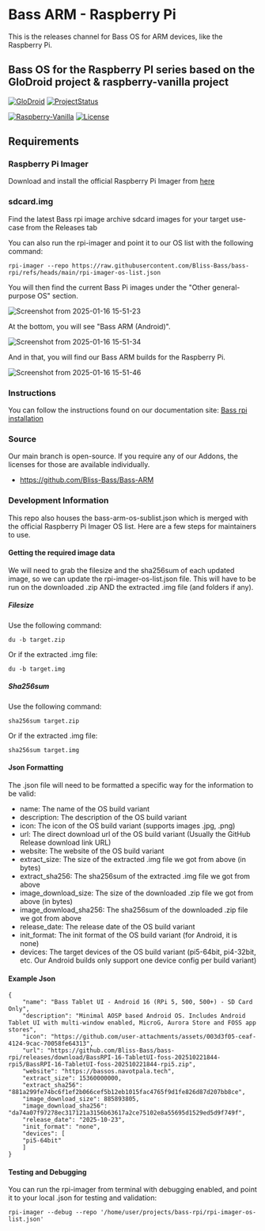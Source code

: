 # Bass ARM - Raspberry Pi 

This is the releases channel for Bass OS for ARM devices, like the Raspberry Pi. 

## Bass OS for the Raspberry PI series based on the GloDroid project & raspberry-vanilla project

[![GloDroid](https://img.shields.io/badge/GLODROID-PROJECT-blue)](https://github.com/GloDroid/glodroid_manifest)
[![ProjectStatus](https://img.shields.io/badge/PROJECT-STATUS-yellowgreen)](https://github.com/GloDroidCommunity/raspberry-pi/issues/1)

[![Raspberry-Vanilla](https://img.shields.io/badge/RASPBERRY-VANILLA-blue)](https://github.com/raspberry-vanilla)
[![License](https://img.shields.io/badge/License-Apache%202.0-blue.svg)](https://opensource.org/licenses/Apache-2.0)

## Requirements

### Raspberry Pi Imager
Download and install the official Raspberry Pi Imager from [here](https://www.raspberrypi.com/software/)

### sdcard.img
Find the latest Bass rpi image archive sdcard images for your target use-case from the Releases tab

You can also run the rpi-imager and point it to our OS list with the following command:

```
rpi-imager --repo https://raw.githubusercontent.com/Bliss-Bass/bass-rpi/refs/heads/main/rpi-imager-os-list.json
```

You will then find the current Bass Pi images under the "Other general-purpose OS" section.

![Screenshot from 2025-01-16 15-51-23](https://github.com/user-attachments/assets/4b7229b7-d355-41b7-a7eb-ac6bfb3ffb9d)

At the bottom, you will see "Bass ARM (Android)". 

![Screenshot from 2025-01-16 15-51-34](https://github.com/user-attachments/assets/1355bc6f-bb38-42ac-bf6b-7ccf9b2b65f4)

And in that, you will find our Bass ARM builds for the Raspberry Pi.

![Screenshot from 2025-01-16 15-51-46](https://github.com/user-attachments/assets/99256edc-47f4-4abc-97b8-34ed078a269e)


### Instructions

You can follow the instructions found on our documentation site: 
[Bass rpi installation](https://docs.blisscolabs.dev/installation/raspberry-pi/raspberry-pi-installation/)

### Source

Our main branch is open-source. If you require any of our Addons, the licenses for those are available individually. 
- https://github.com/Bliss-Bass/Bass-ARM

### Development Information

This repo also houses the bass-arm-os-sublist.json which is merged with the official Raspberry Pi Imager OS list. Here are a few steps for maintainers to use. 

#### Getting the required image data

We will need to grab the filesize and the sha256sum of each updated image, so we can update the rpi-imager-os-list.json file. This will have to be run on the downloaded .zip AND the extracted .img file (and folders if any).

##### Filesize

Use the following command:

```
du -b target.zip

```

Or if the extracted .img file:

```
du -b target.img

```

##### Sha256sum

Use the following command:

```
sha256sum target.zip

```

Or if the extracted .img file:

```
sha256sum target.img

```

#### Json Formatting

The .json file will need to be formatted a specific way for the information to be valid:

- name: The name of the OS build variant
- description: The description of the OS build variant
- icon: The icon of the OS build variant (supports images .jpg, .png)
- url: The direct download url of the OS build variant (Usually the GitHub Release download link URL)
- website: The website of the OS build variant
- extract_size: The size of the extracted .img file we got from above (in bytes)
- extract_sha256: The sha256sum of the extracted .img file we got from above
- image_download_size: The size of the downloaded .zip file we got from above (in bytes)
- image_download_sha256: The sha256sum of the downloaded .zip file we got from above
- release_date: The release date of the OS build variant
- init_format: The init format of the OS build variant (for Android, it is none)
- devices: The target devices of the OS build variant (pi5-64bit, pi4-32bit, etc. Our Android builds only support one device config per build variant)

#### Example Json

```
{
    "name": "Bass Tablet UI - Android 16 (RPi 5, 500, 500+) - SD Card Only",
    "description": "Minimal AOSP based Android OS. Includes Android Tablet UI with multi-window enabled, MicroG, Aurora Store and FOSS app stores",
    "icon": "https://github.com/user-attachments/assets/003d3f05-ceaf-4124-9cac-70058fe64313",
    "url": "https://github.com/Bliss-Bass/bass-rpi/releases/download/BassRPI-16-TabletUI-foss-202510221844-rpi5/BassRPI-16-TabletUI-foss-202510221844-rpi5.zip",
    "website": "https://bassos.navotpala.tech",
    "extract_size": 15360000000,
    "extract_sha256": "881a299fe74bc6f1ef2b066cef5b12eb1015fac4765f9d1fe826d87d207bb8ce",
    "image_download_size": 885893805,
    "image_download_sha256": "da74a07f97278ec317121a3156b63617a2ce75102e8a55695d1529ed5d9f749f",
    "release_date": "2025-10-23",
    "init_format": "none",
    "devices": [
    "pi5-64bit"
    ]
}
```

#### Testing and Debugging

You can run the rpi-imager from terminal with debugging enabled, and point it to your local .json for testing and validation:

```
rpi-imager --debug --repo '/home/user/projects/bass-rpi/rpi-imager-os-list.json'
```